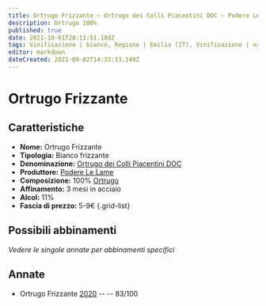 ```yaml
---
title: Ortrugo Frizzante – Ortrugo dei Colli Piacentini DOC – Podere Le Lame – Emilia (IT) – 5-9€ – 2★
description: Ortrugo 100%
published: true
date: 2021-10-01T20:11:51.188Z
tags: Vinificazione | bianco, Regione | Emilia (IT), Vinificazione | varietale, Vinificazione | frizzante, Valutazioni | 2 stelle, Vitigni | Ortrugo, Prezzi | 5-9€
editor: markdown
dateCreated: 2021-09-02T14:33:13.149Z
---
```


# Ortrugo Frizzante

## Caratteristiche
- **Nome:** Ortrugo Frizzante
- **Tipologia:** Bianco frizzante
- **Denominazione:** [Ortrugo dei Colli Piacentini DOC](/denominazioni/Italia/Emilia/DOC-Colli-Piacentini)
- **Produttore:** [Podere Le Lame](/produttori/Italia/Emilia/Podere-Le-Lame) 
- **Composizione:** 100% [Ortrugo](/vitigni/Italia/ortrugo)
- **Affinamento:** 3 mesi in acciaio
- **Alcol:** 11%
- **Fascia di prezzo:** 5-9€
{.grid-list}

## Possibili abbinamenti
*Vedere le singole annate per abbinamenti specifici*

## Annate

- Ortrugo Frizzante [2020](/vini/Italia/Emilia/Podere-Le-Lame/Ortrugo-Frizzante/2020) -- <span class="star-2"></span> -- 83/100

